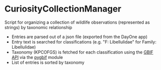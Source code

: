 # CuriosityCollectionManager
Script for organizing a collection of wildlife observations (represented as strings) by taxonomic relationship

* Entries are parsed out of a json file (exported from the DayOne app)
* Entry text is searched for classifications (e.g. "F: Libellulidae" for Family: Libellulidae)
* Taxonomy (KPCOFGS) is fetched for each classification using the <a href="https://www.gbif.org/developer/summary">GBIF API</a> via the <a href="https://github.com/sckott/pygbif">pygbif</a> module
* List of entries is sorted by taxonomy
